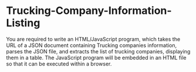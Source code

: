 # Trucking-Company-Information-Listing
You are required to write an HTML/JavaScript program, which takes the URL of a JSON document containing Trucking companies information, parses the JSON file, and extracts the list of trucking companies, displaying them in a table. The JavaScript program will be embedded in an HTML file so that it can be executed within a browser.
